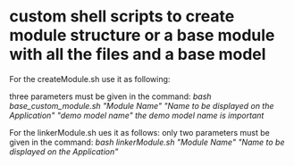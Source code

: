 # custom shell scripts to create module structure or a base module with all the files and a base model

For the createModule.sh use it as following:

three parameters must be given in the command:
*bash base_custom_module.sh "Module Name" "Name to be displayed on the Application" "demo model name"*
*the demo model name is important*
  
For the linkerModule.sh ues it as follows:
only two parameters must be given in the command:
*bash linkerModule.sh "Module Name" "Name to be displayed on the Application"*

